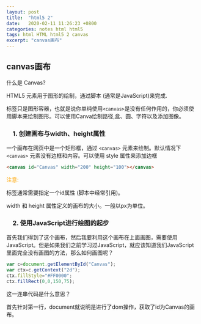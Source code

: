 ```yaml
---
layout: post
title:  "html5 2"
date:   2020-02-11 11:26:23 +0800
categories: notes html html5
tags: html HTML html5 2 canvas
excerpt: "canvas画布"
---
```


## canvas画布

什么是 Canvas?

HTML5 元素用于图形的绘制，通过脚本 (通常是JavaScript)来完成.

标签只是图形容器，也就是说你单纯使用`<canvas>`是没有任何作用的，你必须使用脚本来绘制图形。可以使用Canva绘制路径,盒、圆、字符以及添加图像。

### &emsp;1. 创建画布与width、height属性

一个画布在网页中是一个矩形框，通过 `<canvas>` 元素来绘制。默认情况下 `<canvas>` 元素没有边框和内容。可以使用 style 属性来添加边框

```html
<canvas id="Canvas" width="200" height="100"></canvas>
```

<font color="orange">注意: </font>

标签通常需要指定一个id属性 (脚本中经常引用)。

width 和 height 属性定义的画布的大小。一般以px为单位。

### &emsp;2. 使用JavaScript进行绘图的起步

首先我们得到了这个画布，然后我要利用这个画布在上面画图，需要使用JavaScript。但是如果我们之前学习过JavaScript，就应该知道我们JavaScript里面完全没有画图的方法，那么如何画图呢？

```javascript
var c=document.getElementById("Canvas");
var ctx=c.getContext("2d");
ctx.fillStyle="#FF0000";
ctx.fillRect(0,0,150,75);
```

这一连串代码是什么意思？

首先针对第一行，document就说明是进行了dom操作，获取了id为Canvas的画布。
